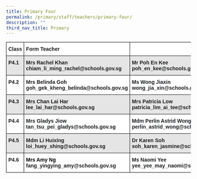 ```yaml
---
title: Primary Four
permalink: /primary/staff/teachers/primary-four/
description: ""
third_nav_title: Primary
---
```



<style type="text/css">
.tg  {border-collapse:collapse;border-spacing:0;}
.tg td{border-color:black;border-style:solid;border-width:1px;font-family:Arial, sans-serif;font-size:14px;
  overflow:hidden;padding:10px 5px;word-break:normal;}
.tg th{border-color:black;border-style:solid;border-width:1px;font-family:Arial, sans-serif;font-size:14px;
  font-weight:normal;overflow:hidden;padding:10px 5px;word-break:normal;}
.tg .tg-zvks{background-color:#FFF;color:#1A1C1E;text-align:left;vertical-align:top}
.tg .tg-zo37{background-color:#FFF;color:#1A1C1E;font-weight:bold;text-align:left;vertical-align:middle}
.tg .tg-2t7u{background-color:#E5E5E5;color:#1A1C1E;text-align:left;vertical-align:top}
.tg .tg-pv77{background-color:#FFF;color:#1A1C1E;font-weight:bold;text-align:left;vertical-align:top}
.tg .tg-hl5z{background-color:#E5E5E5;color:#1A1C1E;font-weight:bold;text-align:left;vertical-align:top}
.tg .tg-0lax{text-align:left;vertical-align:top}
</style>
<table class="tg">
<thead>
  <tr>
    <th class="tg-pv77">Class</th>
    <th class="tg-pv77">Form Teacher</th>
    <th class="tg-pv77"></th>
    <th class="tg-zo37"></th>
  </tr>
</thead>
<tbody>
  <tr>
    <td class="tg-hl5z">P4.1</td>
    <td class="tg-hl5z">Mrs Rachel Khan<br>chiam_li_ming_rachel@schools.gov.sg</td>
    <td class="tg-hl5z">Mr Poh En Kee<br>poh_en_kee@schools.gov.sg</td>
    <td class="tg-hl5z">Ms Tarika Cai<br>cai_deyu_tarika@schools.gov.sg<br></td>
  </tr>
  <tr>
    <td class="tg-pv77">P4.2</td>
    <td class="tg-pv77">Mrs Belinda Goh<br>goh_gek_kheng_belinda@schools.gov.sg</td>
    <td class="tg-pv77">Ms Wong Jiaxin<br>wong_jia_xin@schools.gov.sg<br></td>
    <td class="tg-pv77">Mdm Ng Leh See<br>ng_leh_see@schools.gov.sg</td>
  </tr>
  <tr>
    <td class="tg-hl5z">P4.3</td>
    <td class="tg-hl5z">Mrs Chan Lai Har<br>lee_lai_har@schools.gov.sg</td>
    <td class="tg-hl5z">Mrs Patricia Low<br>patricia_lim_ai_tee@schools.gov.sg</td>
    <td class="tg-2t7u"></td>
  </tr>
  <tr>
    <td class="tg-pv77">P4.4</td>
    <td class="tg-pv77">Mrs Gladys Jiow<br>tan_tsu_pei_gladys@schools.gov.sg</td>
    <td class="tg-pv77">Mdm Perlin Astrid Wong<br>perlin_astrid_wong@schools.gov.sg</td>
    <td class="tg-zvks"></td>
  </tr>
  <tr>
    <td class="tg-hl5z">P4.5</td>
    <td class="tg-hl5z">Mdm Li Huixing<br>loi_huey_shing@schools.gov.sg</td>
    <td class="tg-hl5z">Dr Karen Soh<br>soh_karen_jasmine@schools.gov.sg</td>
    <td class="tg-hl5z">Mrs Joy Chong<br>joy_ho_choy_yoke@schools.gov.sg<br></td>
  </tr>
  <tr>
    <td class="tg-pv77">P4.6</td>
    <td class="tg-pv77"><span style="color:#000">Mrs Amy Ng</span><br>fang_yingying_amy@schools.gov.sg</td>
    <td class="tg-pv77">Ms Naomi Yee<br>yee_yee_may_naomi@schools.gov.sg</td>
    <td class="tg-0lax"></td>
  </tr>
</tbody>
</table>